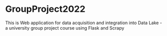# GroupProject2022
This is Web application for data acquisition and integration into Data Lake - a university group project course using Flask and Scrapy

